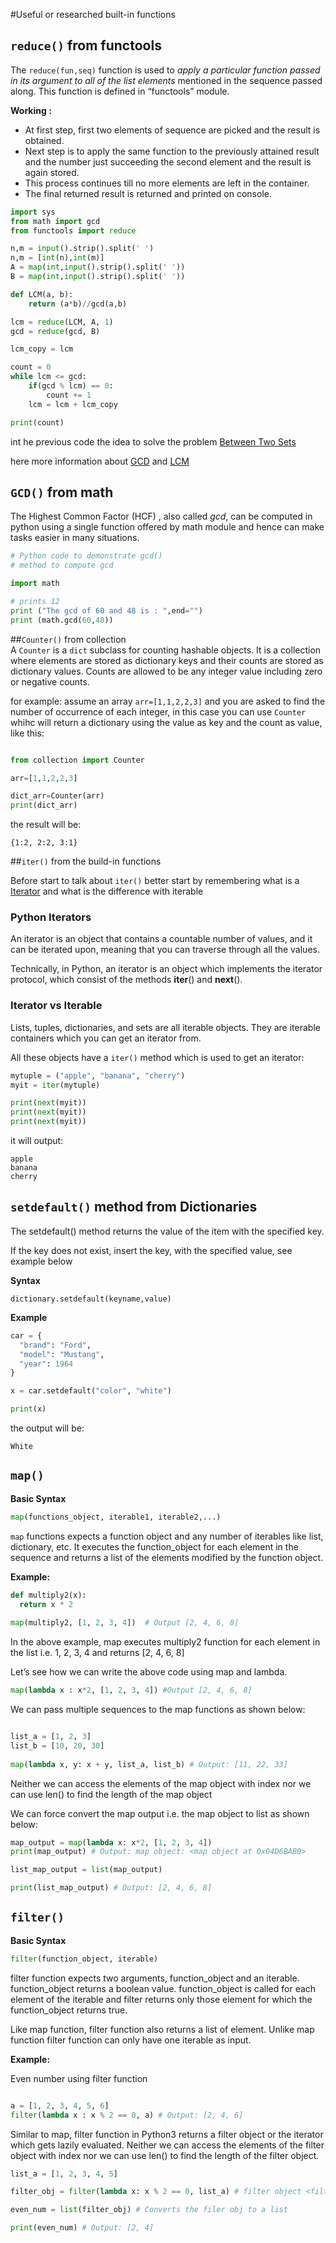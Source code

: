 #Useful or researched built-in functions

## `reduce()` from functools  

 The `reduce(fun,seq)` function is used to *apply a particular function passed in its argument to all of the list elements* mentioned in the sequence passed along. This function is defined in “functools” module.

**Working :** 

* At first step, first two elements of sequence are picked and the result is obtained.  
* Next step is to apply the same function to the previously attained result and the number just succeeding the second element and the result is again stored.  
* This process continues till no more elements are left in the container.  
* The final returned result is returned and printed on console.  

```python
import sys
from math import gcd
from functools import reduce

n,m = input().strip().split(' ')
n,m = [int(n),int(m)]
A = map(int,input().strip().split(' '))
B = map(int,input().strip().split(' '))

def LCM(a, b):
    return (a*b)//gcd(a,b)

lcm = reduce(LCM, A, 1)
gcd = reduce(gcd, B)

lcm_copy = lcm

count = 0
while lcm <= gcd:
    if(gcd % lcm) == 0:
        count += 1
    lcm = lcm + lcm_copy

print(count)
```

int he previous code the idea to solve the problem [Between Two Sets](https://www.hackerrank.com/challenges/between-two-sets/problem)

here more information about [GCD](https://en.wikipedia.org/wiki/Greatest_common_divisor) and [LCM](https://en.wikipedia.org/wiki/Least_common_multiple) 

## `GCD()` from math
The Highest Common Factor (HCF) , also called *gcd*, can be computed in python using a single function offered by math module and hence can make tasks easier in many situations.

```python
# Python code to demonstrate gcd() 
# method to compute gcd 

import math 

# prints 12 
print ("The gcd of 60 and 48 is : ",end="") 
print (math.gcd(60,48)) 
```

##`Counter()` from collection  
A `Counter` is a `dict` subclass for counting hashable objects. It is a collection where elements are stored as dictionary keys and their counts are stored as dictionary values. Counts are allowed to be any integer value including zero or negative counts. 

for example: assume an array `arr=[1,1,2,2,3]` and you are asked to find the number of occurrence of each integer, in this case you can use `Counter` whihc will return a dictionary using the value as key and the count as value, like this:

```python

from collection import Counter

arr=[1,1,2,2,3]

dict_arr=Counter(arr)
print(dict_arr)
```

the result will be:

```
{1:2, 2:2, 3:1}
```

##`iter()` from the build-in functions

Before start to talk about `iter()` better start by remembering what is a [Iterator](https://www.w3schools.com/python/python_iterators.asp) and what is the difference with iterable

### Python Iterators
An iterator is an object that contains a countable number of values, and it can be iterated upon, meaning that you can traverse through all the values.

Technically, in Python, an iterator is an object which implements the iterator protocol, which consist of the methods __iter__() and __next__().

### Iterator vs Iterable

Lists, tuples, dictionaries, and sets are all iterable objects. They are iterable containers which you can get an iterator from.

All these objects have a `iter()` method which is used to get an iterator:

```python
mytuple = ("apple", "banana", "cherry")
myit = iter(mytuple)

print(next(myit))
print(next(myit))
print(next(myit))
```
it will output:

```
apple
banana
cherry
```


## `setdefault()` method from Dictionaries

The setdefault() method returns the value of the item with the specified key.

If the key does not exist, insert the key, with the specified value, see example below

**Syntax**
```
dictionary.setdefault(keyname,value)
```

**Example**
```python
car = {
  "brand": "Ford",
  "model": "Mustang",
  "year": 1964
}

x = car.setdefault("color", "white")

print(x)
```
 the output will be:

```
White
```

## `map()`

**Basic Syntax**
```python
map(functions_object, iterable1, iterable2,...)
```
`map` functions expects a function object and any number of iterables like list, dictionary, etc. It executes the function_object for each element in the sequence and returns a list of the elements modified by the function object.

**Example:**
```python
def multiply2(x):
  return x * 2
    
map(multiply2, [1, 2, 3, 4])  # Output [2, 4, 6, 8]
```
In the above example, map executes multiply2 function for each element in the list i.e. 1, 2, 3, 4 and returns [2, 4, 6, 8]

Let’s see how we can write the above code using map and lambda.

```python
map(lambda x : x*2, [1, 2, 3, 4]) #Output [2, 4, 6, 8]
```

We can pass multiple sequences to the map functions as shown below:
```python

list_a = [1, 2, 3]
list_b = [10, 20, 30]
  
map(lambda x, y: x + y, list_a, list_b) # Output: [11, 22, 33]
```
Neither we can access the elements of the map object with index nor we can use len() to find the length of the map object

We can force convert the map output i.e. the map object to list as shown below:

```python
map_output = map(lambda x: x*2, [1, 2, 3, 4])
print(map_output) # Output: map object: <map object at 0x04D6BAB0>

list_map_output = list(map_output)

print(list_map_output) # Output: [2, 4, 6, 8]
```

## `filter()`

**Basic Syntax**
```python
filter(function_object, iterable)
```

filter function expects two arguments, function_object and an iterable. function_object returns a boolean value. function_object is called for each element of the iterable and filter returns only those element for which the function_object returns true.

Like map function, filter function also returns a list of element. Unlike map function filter function can only have one iterable as input.

**Example:**

Even number using filter function
```python

a = [1, 2, 3, 4, 5, 6]
filter(lambda x : x % 2 == 0, a) # Output: [2, 4, 6]
```

Similar to map, filter function in Python3 returns a filter object or the iterator which gets lazily evaluated. Neither we can access the elements of the filter object with index nor we can use len() to find the length of the filter object.

```python
list_a = [1, 2, 3, 4, 5]

filter_obj = filter(lambda x: x % 2 == 0, list_a) # filter object <filter at 0x4e45890>

even_num = list(filter_obj) # Converts the filer obj to a list

print(even_num) # Output: [2, 4]
```

